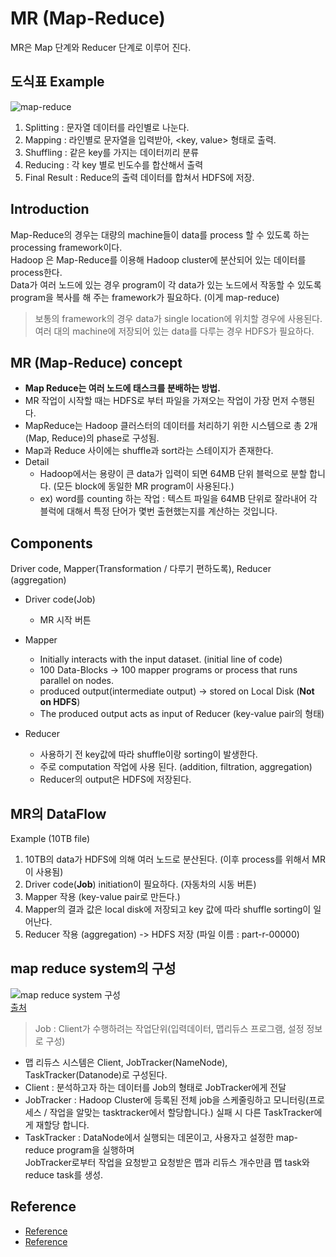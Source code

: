 # MR (Map-Reduce)
MR은 Map 단계와 Reducer 단계로 이루어 진다.

## 도식표 Example
![map-reduce](https://user-images.githubusercontent.com/105041834/190896278-9a42f106-fd1a-4cec-afbb-8581a8117f88.jpg)  

1. Splitting : 문자열 데이터를 라인별로 나눈다.
2. Mapping : 라인별로 문자열을 입력받아, <key, value> 형태로 출력.
3. Shuffling : 같은 key를 가지는 데이터끼리 분류
4. Reducing : 각 key 별로 빈도수를 합산해서 출력
5. Final Result : Reduce의 출력 데이터를 합쳐서 HDFS에 저장.

## Introduction
Map-Reduce의 경우는 대량의 machine들이 data를 process 할 수 있도록 하는 processing framework이다.  
Hadoop 은 Map-Reduce를 이용해 Hadoop cluster에 분산되어 있는 데이터를 process한다.  
Data가 여러 노드에 있는 경우 program이 각 data가 있는 노드에서 작동할 수 있도록 program을 복사를 해 주는 framework가 필요하다. (이게 map-reduce)

> 보통의 framework의 경우 data가 single location에 위치할 경우에 사용된다.
> 여러 대의 machine에 저장되어 있는 data를 다루는 경우 HDFS가 필요하다.

## MR (Map-Reduce) concept
- **Map Reduce는 여러 노드에 태스크를 분배하는 방법.**
- MR 작업이 시작할 때는 HDFS로 부터 파일을 가져오는 작업이 가장 먼저 수행된다.
- MapReduce는 Hadoop 클러스터의 데이터를 처리하기 위한 시스템으로 총 2개(Map, Reduce)의 phase로 구성됨.
- Map과 Reduce 사이에는 shuffle과 sort라는 스테이지가 존재한다.
- Detail
  - Hadoop에서는 용량이 큰 data가 입력이 되면 64MB 단위 블럭으로 분할 합니다. (모든 block에 동일한 MR program이 사용된다.)
  - ex) word를 counting 하는 작업 : 텍스트 파일을 64MB 단위로 잘라내어 각 블럭에 대해서 특정 단어가 몇번 출현했는지를 계산하는 것입니다.

## Components
Driver code, Mapper(Transformation / 다루기 편하도록), Reducer (aggregation)
- Driver code(Job)
  - MR 시작 버튼

- Mapper
  - Initially interacts with the input dataset. (initial line of code)
  - 100 Data-Blocks -> 100 mapper programs or process that runs parallel on nodes.
  - produced output(intermediate output) -> stored on Local Disk (**Not on HDFS**)
  - The produced output acts as input of Reducer (key-value pair의 형태)

- Reducer
  - 사용하기 전 key값에 따라 shuffle이랑 sorting이 발생한다.
  - 주로 computation 작업에 사용 된다. (addition, filtration, aggregation)
  - Reducer의 output은 HDFS에 저장된다.

## MR의 DataFlow
Example (10TB file)
1. 10TB의 data가 HDFS에 의해 여러 노드로 분산된다. (이후 process를 위해서 MR이 사용됨)
2. Driver code(**Job**) initiation이 필요하다. (자동차의 시동 버튼)
3. Mapper 작용 (key-value pair로 만든다.)
4. Mapper의 결과 값은 local disk에 저장되고 key 값에 따라 shuffle sorting이 일어난다.
5. Reducer 작용 (aggregation) -> HDFS 저장 (파일 이름 : part-r-00000)

## map reduce system의 구성
![map reduce system 구성](https://user-images.githubusercontent.com/105041834/190896444-66b6230f-a8e0-4c86-950e-64fe51155265.jpg)  
[출처](https://opentutorials.org/course/2908/17055)

> Job : Client가 수행하려는 작업단위(입력데이터, 맵리듀스 프로그램, 설정 정보로 구성)

- 맵 리듀스 시스템은 Client, JobTracker(NameNode), TaskTracker(Datanode)로 구성된다.  
- Client : 분석하고자 하는 데이터를 Job의 형태로 JobTracker에게 전달
- JobTracker : Hadoop Cluster에 등록된 전체 job을 스케줄링하고 모니터링(프로세스 / 작업을 알맞는 tasktracker에서 할당합니다.) 실패 시 다른 TaskTracker에게 재할당 합니다.
- TaskTracker : DataNode에서 실행되는 데몬이고, 사용자고 설정한 map-reduce program을 실행하며  
JobTracker로부터 작업을 요청받고 요청받은 맵과 리듀스 개수만큼 맵 task와 reduce task를 생성.

## Reference
- [Reference](https://www.geeksforgeeks.org/hadoop-mapreduce-data-flow/)
- [Reference](https://opentutorials.org/course/2908/17055)